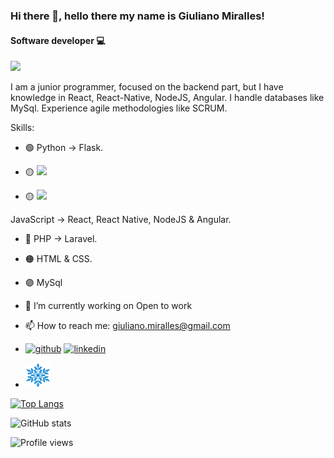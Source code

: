 ### Hi there 👋, hello there my name is Giuliano Miralles! 
#### Software developer 💻
<img src="https://i.imgur.com/9rZZ2kD.png"/>

I am a junior programmer, focused on the backend part, but I have knowledge in React, React-Native, NodeJS, Angular. I handle databases like MySql. Experience agile methodologies like SCRUM. 

Skills: 
 - 🟢 Python → Flask. 
 - 🟡 <img src="https://img.shields.io/badge/JavaScript-React, React Native, NodeJS & Angular-yellow"/>
 
 
  - 🟡 <img src="https://img.shields.io/?style=for-the-badge&logo=appveyor"/>
 
 

 

 
 

 
 JavaScript → React, React Native, NodeJS & Angular. 
 - 🔵 PHP → Laravel. 
 - 🟠 HTML & CSS. 
 - 🟣 MySql

- 🔭 I’m currently working on Open to work 
- 📫 How to reach me: giuliano.miralles@gmail.com 


- [<img src='https://cdn.jsdelivr.net/npm/simple-icons@3.0.1/icons/github.svg' alt='github' height='40'>](https://github.com/giulianomiralles)  [<img src='https://cdn.jsdelivr.net/npm/simple-icons@3.0.1/icons/linkedin.svg' alt='linkedin' height='40'>](https://www.linkedin.com/in/https://www.linkedin.com/in/giuliano-miralles-889ab4171//)  

- <a href='https://archiveprogram.github.com/'><img src='https://raw.githubusercontent.com/acervenky/animated-github-badges/master/assets/acbadge.gif' width='40' height='40'></a> 

[![Top Langs](https://github-readme-stats.vercel.app/api/top-langs/?username=giulianomiralles)](https://github.com/anuraghazra/github-readme-stats)

![GitHub stats](https://github-readme-stats.vercel.app/api?username=giulianomiralles&show_icons=true&count_private=true)  

![Profile views](https://gpvc.arturio.dev/giulianomiralles)  
